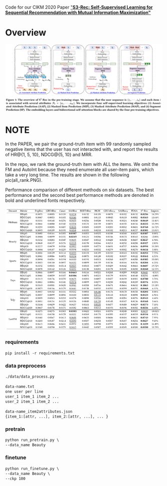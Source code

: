 
Code for our CIKM 2020 Paper ["**S3-Rec: Self-Supervised Learning for Sequential
 Recommendation with Mutual Information Maximization"**](https://arxiv.org/pdf/2008.07873.pdf)

# Overview
![avatar](model.PNG)
# NOTE
In the PAPER, we pair the ground-truth item 
with 99 randomly sampled negative items that the user
has not interacted with, and report the results of 
HR@{1, 5, 10}, NDCG@{5, 10} and MRR.

In the repo, we rank the ground-truth item with ALL the items.
We omit the FM and AutoInt because they need 
enumerate all user-item pairs, which take a very long time. 
The results are shown in the following pic(all_rank.PNG).

Performance comparison of different methods on six datasets. The best performance and the second best performance
methods are denoted in bold and underlined fonts respectively.

![avatar](all_rank.PNG)

### requirements
```shell script
pip install -r requirements.txt
```

### data preprocess
```shell script
./data/data_process.py

data-name.txt
one user per line
user_1 item_1 item_2 ...
user_2 item_1 item_2 ...

data-name_item2attributes.json
{item_1:[attr, ...], item_2:[attr, ...], ... }
```

### pretrain
```shell script
python run_pretrain.py \
--data_name Beauty
```

### finetune
```shell script
python run_finetune.py \
--data_name Beauty \
--ckp 100
```